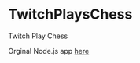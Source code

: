 # TwitchPlaysChess
Twitch Play Chess


Orginal Node.js app [here](https://github.com/kevinAlbs/Chess)
